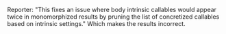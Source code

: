 Reporter: "This fixes an issue where body intrinsic callables would appear twice in monomorphized results by pruning the list of concretized callables based on intrinsic settings." Which makes the results incorrect.